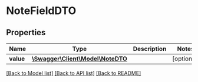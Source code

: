# NoteFieldDTO

## Properties
Name | Type | Description | Notes
------------ | ------------- | ------------- | -------------
**value** | [**\Swagger\Client\Model\NoteDTO**](NoteDTO.md) |  | [optional] 

[[Back to Model list]](../README.md#documentation-for-models) [[Back to API list]](../README.md#documentation-for-api-endpoints) [[Back to README]](../README.md)


